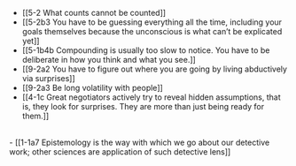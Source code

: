- [[5-2 What counts cannot be counted]]
- [[5-2b3 You have to be guessing everything all the time, including your goals themselves because the unconscious is what can’t be explicated yet]]
- [[5-1b4b Compounding is usually too slow to notice. You have to be deliberate in how you think and what you see.]]
- [[9-2a2 You have to figure out where you are going by living abductively via surprises]]
- [[9-2a3 Be long volatility with people]]
- [[4-1c Great negotiators actively try to reveal hidden assumptions, that is, they look for surprises. They are more than just being ready for them.]]
<br>
- [[1-1a7 Epistemology is the way with which we go about our detective work; other sciences are application of such detective lens]]